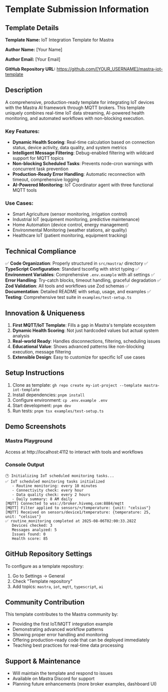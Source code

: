 # Template Submission Information

## Template Details

**Template Name:** IoT Integration Template for Mastra

**Author Name:** [Your Name]

**Author Email:** [Your Email]

**GitHub Repository URL:** https://github.com/[YOUR_USERNAME]/mastra-iot-template

## Description

A comprehensive, production-ready template for integrating IoT devices with the Mastra AI framework through MQTT brokers. This template uniquely combines real-time IoT data streaming, AI-powered health monitoring, and automated workflows with non-blocking execution.

### Key Features:
- **Dynamic Health Scoring**: Real-time calculation based on connection status, device activity, data quality, and system metrics
- **Intelligent Message Filtering**: Debug-enabled filtering with wildcard support for MQTT topics
- **Non-blocking Scheduled Tasks**: Prevents node-cron warnings with concurrent task prevention
- **Production-Ready Error Handling**: Automatic reconnection with timeout, comprehensive logging
- **AI-Powered Monitoring**: IoT Coordinator agent with three functional MQTT tools

### Use Cases:
- Smart Agriculture (sensor monitoring, irrigation control)
- Industrial IoT (equipment monitoring, predictive maintenance)
- Home Automation (device control, energy management)
- Environmental Monitoring (weather stations, air quality)
- Healthcare IoT (patient monitoring, equipment tracking)

## Technical Compliance

✅ **Code Organization**: Properly structured in `src/mastra/` directory
✅ **TypeScript Configuration**: Standard tsconfig with strict typing
✅ **Environment Variables**: Comprehensive `.env.example` with all settings
✅ **Error Handling**: Try-catch blocks, timeout handling, graceful degradation
✅ **Zod Validation**: All tools and workflows use Zod schemas
✅ **Documentation**: Detailed README with setup, usage, and examples
✅ **Testing**: Comprehensive test suite in `examples/test-setup.ts`

## Innovation & Uniqueness

1. **First MQTT/IoT Template**: Fills a gap in Mastra's template ecosystem
2. **Dynamic Health Scoring**: Not just hardcoded values but actual system analysis
3. **Real-world Ready**: Handles disconnections, filtering, scheduling issues
4. **Educational Value**: Shows advanced patterns like non-blocking execution, message filtering
5. **Extensible Design**: Easy to customize for specific IoT use cases

## Setup Instructions

1. Clone as template: `gh repo create my-iot-project --template mastra-iot-template`
2. Install dependencies: `pnpm install`
3. Configure environment: `cp .env.example .env`
4. Start development: `pnpm dev`
5. Run tests: `pnpm tsx examples/test-setup.ts`

## Demo Screenshots

### Mastra Playground
Access at http://localhost:4112 to interact with tools and workflows

### Console Output
```
🕐 Initializing IoT scheduled monitoring tasks...
✅ IoT scheduled monitoring tasks initialized
   - Routine monitoring: every 10 minutes
   - Connectivity check: every hour
   - Data quality check: every 2 hours
   - Daily summary: 8 AM daily
[MQTT] Connected to wss://broker.hivemq.com:8884/mqtt
[MQTT] Filter applied to sensors/+/temperature: {unit: "celsius"}
[MQTT] Received on sensors/device1/temperature: {temperature: 25, unit: "celsius"}
✅ routine_monitoring completed at 2025-08-06T02:00:33.282Z
   Devices checked: 3
   Messages analyzed: 5
   Issues found: 0
   Health score: 85
```

## GitHub Repository Settings

To configure as a template repository:
1. Go to Settings → General
2. Check "Template repository"
3. Add topics: `mastra`, `iot`, `mqtt`, `typescript`, `ai`

## Community Contribution

This template contributes to the Mastra community by:
- Providing the first IoT/MQTT integration example
- Demonstrating advanced workflow patterns
- Showing proper error handling and monitoring
- Offering production-ready code that can be deployed immediately
- Teaching best practices for real-time data processing

## Support & Maintenance

- Will maintain the template and respond to issues
- Available on Mastra Discord for support
- Planning future enhancements (more broker examples, dashboard UI)